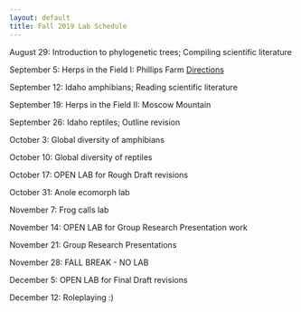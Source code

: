 ```yaml
---
layout: default
title: Fall 2019 Lab Schedule
---
```


August 29: Introduction to phylogenetic trees; Compiling scientific literature

September 5: Herps in the Field I: Phillips Farm [Directions](https://www.google.com/maps/dir/Moscow,+ID/Virgil+Phillips+Farm+Park,+4701-4709+US-95,+Moscow,+ID+83843/@46.7741011,-117.0756329,12z/data=!3m1!4b1!4m13!4m12!1m5!1m1!1s0x54a0212d22c061d1:0x3efd150de6eaad6c!2m2!1d-117.0001651!2d46.7323875!1m5!1m1!1s0x549f8bfed092a71d:0xcd864d4a670b0f2!2m2!1d-117.0160031!2d46.8137036)

September 12: Idaho amphibians; Reading scientific literature

September 19: Herps in the Field II: Moscow Mountain

September 26: Idaho reptiles; Outline revision

October 3: Global diversity of amphibians

October 10: Global diversity of reptiles

October 17: OPEN LAB for Rough Draft revisions

October 31: Anole ecomorph lab

November 7: Frog calls lab

November 14: OPEN LAB for Group Research Presentation work

November 21: Group Research Presentations

November 28: FALL BREAK - NO LAB

December 5: OPEN LAB for Final Draft revisions

December 12: Roleplaying :)
